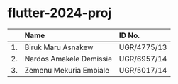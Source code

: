 # flutter-2024-proj






























|   | Name                    | ID No.      |
|:--| :-----------------------| :-----------|
|1. | Biruk Maru Asnakew      | UGR/4775/13 |
|2. | Nardos Amakele Demissie | UGR/6957/14 |
|3. | Zemenu Mekuria Embiale  | UGR/5017/14 |





